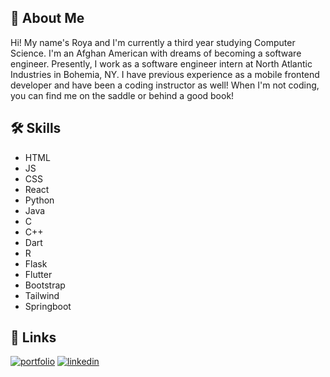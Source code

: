 
## 🚀 About Me
Hi! My name's Roya and I'm currently a third year studying Computer Science. I'm an Afghan American with dreams of becoming a software engineer. Presently, I work as a software engineer intern at North Atlantic Industries in Bohemia, NY. I have previous experience as a mobile frontend developer and have been a coding instructor as well! When I'm not coding, you can find me on the saddle or behind a good book!


## 🛠 Skills
- HTML
- JS
- CSS
- React
- Python
- Java
- C
- C++
- Dart
- R
- Flask
- Flutter
- Bootstrap
- Tailwind
- Springboot

## 🔗 Links
[![portfolio](https://img.shields.io/badge/my_portfolio-000?style=for-the-badge&logo=ko-fi&logoColor=white)]((https://royaportfolio.netlify.app/))
[![linkedin](https://img.shields.io/badge/linkedin-0A66C2?style=for-the-badge&logo=linkedin&logoColor=white)](https://www.linkedin.com/in/roya-parsa-715b42234/)



